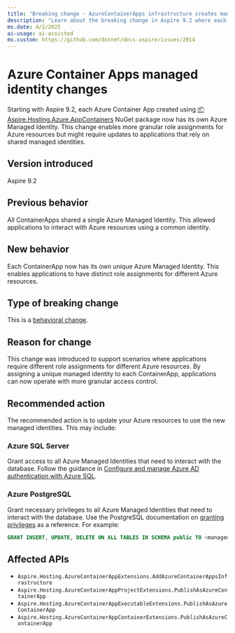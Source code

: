 ```yaml
---
title: "Breaking change - AzureContainerApps infrastructure creates managed identity per container app"
description: "Learn about the breaking change in Aspire 9.2 where each ContainerApp now has its own managed identity."
ms.date: 4/2/2025
ai-usage: ai-assisted
ms.custom: https://github.com/dotnet/docs-aspire/issues/2914
---
```


# Azure Container Apps managed identity changes

Starting with Aspire 9.2, each Azure Container App created using [📦 Aspire.Hosting.Azure.AppContainers](https://www.nuget.org/packages/Aspire.Hosting.Azure.AppContainers) NuGet package now has its own Azure Managed Identity. This change enables more granular role assignments for Azure resources but might require updates to applications that rely on shared managed identities.

## Version introduced

Aspire 9.2

## Previous behavior

All ContainerApps shared a single Azure Managed Identity. This allowed applications to interact with Azure resources using a common identity.

## New behavior

Each ContainerApp now has its own unique Azure Managed Identity. This enables applications to have distinct role assignments for different Azure resources.

## Type of breaking change

This is a [behavioral change](../categories.md#behavioral-change).

## Reason for change

This change was introduced to support scenarios where applications require different role assignments for different Azure resources. By assigning a unique managed identity to each ContainerApp, applications can now operate with more granular access control.

## Recommended action

The recommended action is to update your Azure resources to use the new managed identities. This may include:

### Azure SQL Server

Grant access to all Azure Managed Identities that need to interact with the database. Follow the guidance in [Configure and manage Azure AD authentication with Azure SQL](/azure/azure-sql/database/authentication-aad-configure).

### Azure PostgreSQL

Grant necessary privileges to all Azure Managed Identities that need to interact with the database. Use the PostgreSQL documentation on [granting privileges](https://www.postgresql.org/docs/current/ddl-priv.html) as a reference. For example:

```sql
GRANT INSERT, UPDATE, DELETE ON ALL TABLES IN SCHEMA public TO <managed_identity_user>;
```

## Affected APIs

- `Aspire.Hosting.AzureContainerAppExtensions.AddAzureContainerAppsInfrastructure`
- `Aspire.Hosting.AzureContainerAppProjectExtensions.PublishAsAzureContainerApp`
- `Aspire.Hosting.AzureContainerAppExecutableExtensions.PublishAsAzureContainerApp`
- `Aspire.Hosting.AzureContainerAppContainerExtensions.PublishAsAzureContainerApp`
